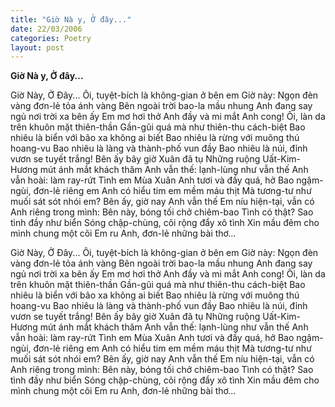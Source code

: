 ```yaml
---
title: "Giờ Nà y, Ở đây..."
date: 22/03/2006
categories: Poetry
layout: post
---
```


**Giờ Nà y, Ở đây...**

Giờ Này, Ở Đây...
Ôi, tuyệt-bích là không-gian ở bên em
Giờ này:
Ngọn đèn vàng đơn-lẻ tỏa ánh vàng
Bên ngoài trời bao-la mầu nhung
Anh đang say ngủ nơi trời xa bên ấy
Em mơ hơi thở Anh đầy và mi mắt Anh cong!
Ôi, làn da trên khuôn mặt thiên-thần
Gần-gũi quá mà như thiên-thu cách-biệt
Bao nhiêu là biển với bão xa không ai biết
Bao nhiêu là rừng với muông thú hoang-vu
Bao nhiêu là làng và thành-phố vun đầy
Bao nhiêu là núi, đỉnh vươn se tuyết trắng!
Bên ấy bây giờ Xuân đã tụ
Những ruộng Uất-Kim-Hương mút ánh mắt khách thăm
Anh vẫn thế: lạnh-lùng như vẫn thế
Anh vẫn hoài: làm ray-rứt Tình em
Mùa Xuân Anh tươi và đầy quá, hở
Bao ngậm-ngùi, đơn-lẻ riêng em
Anh có hiểu tim em mềm máu thịt
Mà tương-tư như muối sát sót nhói em?
Bên ấy, giờ nay Anh vẫn thế
Em níu hiện-tại, vẫn có Anh riêng trong mình:
Bên này, bóng tối chở chiêm-bao
Tình có thật?  Sao tình đầy như biển
Sóng chập-chùng, cõi rộng đẩy xô tình
Xin mầu đêm cho mình chung một cõi
Em ru Anh, đơn-lẻ những bài thơ...

Giờ Này, Ở Đây...
Ôi, tuyệt-bích là không-gian ở bên em
Giờ này:
Ngọn đèn vàng đơn-lẻ tỏa ánh vàng
Bên ngoài trời bao-la mầu nhung
Anh đang say ngủ nơi trời xa bên ấy
Em mơ hơi thở Anh đầy và mi mắt Anh cong!
Ôi, làn da trên khuôn mặt thiên-thần
Gần-gũi quá mà như thiên-thu cách-biệt
Bao nhiêu là biển với bão xa không ai biết
Bao nhiêu là rừng với muông thú hoang-vu
Bao nhiêu là làng và thành-phố vun đầy
Bao nhiêu là núi, đỉnh vươn se tuyết trắng!
Bên ấy bây giờ Xuân đã tụ
Những ruộng Uất-Kim-Hương mút ánh mắt khách thăm
Anh vẫn thế: lạnh-lùng như vẫn thế
Anh vẫn hoài: làm ray-rứt Tình em
Mùa Xuân Anh tươi và đầy quá, hở
Bao ngậm-ngùi, đơn-lẻ riêng em
Anh có hiểu tim em mềm máu thịt
Mà tương-tư như muối sát sót nhói em?
Bên ấy, giờ nay Anh vẫn thế
Em níu hiện-tại, vẫn có Anh riêng trong mình:
Bên này, bóng tối chở chiêm-bao
Tình có thật?  Sao tình đầy như biển
Sóng chập-chùng, cõi rộng đẩy xô tình
Xin mầu đêm cho mình chung một cõi
Em ru Anh, đơn-lẻ những bài thơ...
